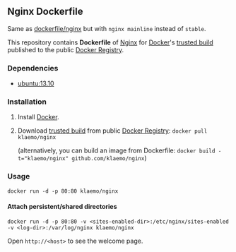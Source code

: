 ## Nginx Dockerfile

Same as [dockerfile/nginx](https://index.docker.io/u/dockerfile/nginx/) but
with `nginx mainline` instead of `stable`.

This repository contains **Dockerfile** of [Nginx](http://nginx.org/) for [Docker](https://www.docker.io/)'s [trusted build](https://index.docker.io/u/klaemo/nginx/) published to the public [Docker Registry](https://index.docker.io/).


### Dependencies

* [ubuntu:13.10](https://index.docker.io/u/_/ubuntu)


### Installation

1. Install [Docker](https://www.docker.io/).

2. Download [trusted build](https://index.docker.io/u/klaemo/nginx/) from public [Docker Registry](https://index.docker.io/): `docker pull klaemo/nginx`

   (alternatively, you can build an image from Dockerfile: `docker build -t="klaemo/nginx" github.com/klaemo/nginx`)


### Usage

    docker run -d -p 80:80 klaemo/nginx

#### Attach persistent/shared directories

    docker run -d -p 80:80 -v <sites-enabled-dir>:/etc/nginx/sites-enabled -v <log-dir>:/var/log/nginx klaemo/nginx

Open `http://<host>` to see the welcome page.